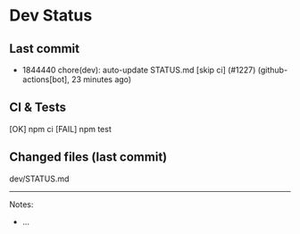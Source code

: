 # Dev Status

## Last commit
- 1844440 chore(dev): auto-update STATUS.md [skip ci] (#1227) (github-actions[bot], 23 minutes ago)
## CI & Tests
[OK] npm ci
[FAIL] npm test

## Changed files (last commit)
dev/STATUS.md

---
Notes:
- ...
